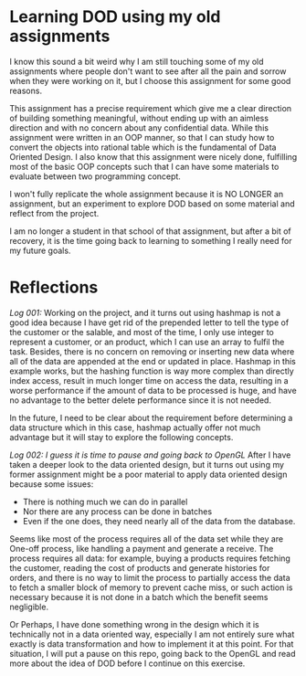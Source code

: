 # Learning DOD using my old assignments

I know this sound a bit weird why I am still touching some of my old assignments where people don't want to see after all the pain and sorrow when they were working on it, but I choose this assignment for some good reasons.

This assignment has a precise requirement which give me a clear direction of building something meaningful, without ending up with an aimless direction and with no concern about any confidential data. While this assignment were written in an OOP manner, so that I can study how to convert the objects into rational table which is the fundamental of Data Oriented Design. I also know that this assignment were nicely done, fulfilling most of the basic OOP concepts such that I can have some materials to evaluate between two programming concept.

I won't fully replicate the whole assignment because it is NO LONGER an assignment, but an experiment to explore DOD based on some material and reflect from the project.

I am no longer a student in that school of that assignment, but after a bit of recovery, it is the time going back to learning to something I really need for my future goals.

# Reflections 
_Log 001:_
Working on the project, and it turns out using hashmap is not a good idea because I have get rid of the prepended letter to tell the type of the customer or the salable, and most of the time, I only use integer to represent a customer, or an product, which I can use an array to fulfil the task. Besides, there is no concern on removing or inserting new data where all of the data are appended at the end or updated in place. Hashmap in this example works, but the hashing function is way more complex than directly index access, result in much longer time on access the data, resulting in a worse performance if the amount of data to be processed is huge, and have no advantage to the better delete performance since it is not needed.

In the future, I need to be clear about the requirement before determining a data structure which in this case, hashmap actually offer not much advantage but it will stay to explore the following concepts.

_Log 002: I guess it is time to pause and going back to OpenGL_
After I have taken a deeper look to the data oriented design, but it turns out using my former assignment might be a poor material to apply data oriented design because some issues:

- There is nothing much we can do in parallel
- Nor there are any process can be done in batches
- Even if the one does, they need nearly all of the data from the database.

Seems like most of the process requires all of the data set while they are One-off process, like handling a payment and generate a receive. The process requires all data: for example, buying a products requires fetching the customer, reading the cost of products and generate histories for orders, and there is no way to limit the process to partially access the data to fetch a smaller block of memory to prevent cache miss, or such action is necessary because it is not done in a batch which the benefit seems negligible.

Or Perhaps, I have done something wrong in the design which it is technically not in a data oriented way, especially I am not entirely sure what exactly is data transformation and how to implement it at this point. For that situation, I will put a pause on this repo, going back to the OpenGL and read more about the idea of DOD before I continue on this exercise.